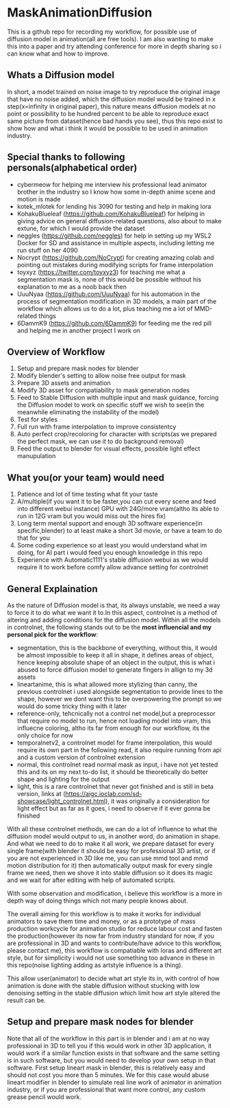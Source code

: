 # MaskAnimationDiffusion
This is a github repo for recording my workflow, for possible use of diffusion model in animation(all are free tools). I am also wanting to make this into a paper and try attending conference for more in depth sharing so i can know what and how to improve.

## Whats a Diffusion model
In short, a model trained on noise image to try reproduce the original image that have no noise added, which the diffusion model would be trained in x step(x=infinity in original paper), this nature means diffusion models at no point or possibility to be hundred percent to be able to reproduce exact same picture from dataset(hence bad hands you see), thus this repo exist to show how and what i think it would be possible to be used in animation industry.

## Special thanks to following personals(alphabetical order)
- cybermeow for helping me interview his professional lead animator brother in the industry so I know how some in-depth anime scene and motion is made
- kotek_mlotek for lending his 3090 for testing and help in making lora
- KohakuBlueleaf (https://github.com/KohakuBlueleaf) for helping in giving advice on general diffusion-related questions, also about to make extune, for which I would provide the dataset
- neggles (https://github.com/neggles) for help in setting up my WSL2 Docker for SD and assistance in multiple aspects, including letting me run stuff on her 4090
- Nocrypt (https://github.com/NoCrypt) for creating amazing colab and pointing out mistakes during modifying scripts for frame interpolation
- toyxyz (https://twitter.com/toyxyz3) for teaching me what a segmentation mask is, none of this would be possible without his explanation to me as a noob back then
- UuuNyaa (https://github.com/UuuNyaa) for his automation in the process of segmentation modification in 3D models, a main part of the workflow which allows us to do a lot, plus teaching me a lot of MMD-related things
- 6DammK9 (https://github.com/6DammK9) for feeding me the red pill and helping me in another project I work on



## Overview of Workflow
1. Setup and prepare mask nodes for blender
2. Modify blender's setting to allow noise free output for mask
3. Prepare 3D assets and animation
4. Modify 3D asset for compatiability to mask generation nodes
5. Feed to Stable Diffusion with multiple input and mask guidance, forcing the Diffusion model to work on specific stuff we wish to see(in the meanwhile eliminating the instability of the model)
6. Test for styles
7. Full run with frame interpolation to improve consistentcy
8. Auto perfect crop/recoloring for character with scripts(as we prepared the perfect mask, we can use it to do background removal)
9. Feed the output to blender for visual effects, possible light effect manupulation

## What you(or your team) would need
1. Patience and lot of time testing what fit your taste
2. A/multiple(if you want it to be faster,you can cut every scene and feed into different webui instance) GPU with 24G/more vram(altho its able to run in 12G vram but you would miss out the hires fix)
3. Long term mental support and enough 3D software experience(in specific,blender) to at least make a short 3d movie, or have a team to do that for you
4. Some coding experience so at least you would understand what im doing, for AI part i would feed you enough knowledge in this repo
5. Experience with Automatic1111's stable diffusion webui as we would require it to work before comfy allow advance setting for controlnet

## General Explaination
As the nature of Diffusion model is that, its always unstable, we need a way to force it to do what we want it to.In this aspect, controlnet is a method of altering and adding conditions for the diffusion model. Within all the models in controlnet, the following stands out to be the **most influencial and my personal pick for the workflow**:
- segmentation, this is the backbone of everything, without this, it would be almost impossible to keep it all in shape, it defines areas of object, hence keeping absolute shape of an object in the output, this is what i abused to force diffusion model to generate fingers in allign to my 3d assets
- lineartanime, this is what allowed more stylizing than canny, the previous controlnet i used alongside segmentation to provide lines to the shape, however we dont want this to be overpowering the prompt so we would do some tricky thing with it later
- reference-only, tehcnically not a control net model,but a preprocessor that require no model to run, hence not loading model into vram, this influecne coloring, altho its far from enough for our workflow, its the only choice for now
- temporalnetv2, a controlnet model for frame interpolation, this would require its own part in the following read, it also require running from api and a custom version of controlnet extension
- normal, this controlnet read normal mask as input, i have not yet tested this and its on my next to-do list, it should be theoretically do better shape and lighting for the output
- light, this is a rare controlnet that never got finished and is still in beta version, links at (https://aigc.ioclab.com/sd-showcase/light_controlnet.html), it was originally a consideration for light effect but as far as it goes, i need to observe if it ever gonna be finished

With all these controlnet methods, we can do a lot of influence to what the diffusion model would output to us, in another word, do animation in shape.
And what we need to do to make it all work, we prepare dataset for every single frame(with blender it should be easy for professional 3D artist, or if you are not experienced in 3D like me, you can use mmd tool and mmd motion distribution for it) then automatically output mask for every single frame we need, then we shove it into stable diffusion so it does its magic and we wait for after editing with help of automated scripts.

With some observation and modification, i believe this workflow is a more in depth way of doing things which not many people knows about.

The overall aiming for this workflow is to make it works for individual animators to save them time and money, or as a prototype of mass production workcycle for animation studio for reduce labour cost and fasten the production(however its now far from industry standard for now, if you are professional in 3D and wants to contribute/have advice to this workflow, please contact me), this workflow is compatiable with loras and different art style, but for simplicity i would not use something too advance in these in this repo(noise lighting adding as artstyle influence is a thing).

This allow user(animator) to decide what art style its in, with control of how animation is done with the stable diffusion without stucking with low denoising setting in the stable diffusion which limit how art style altered the result can be.

## Setup and prepare mask nodes for blender
Note that all of the workflow in this part is in blender and i am at no way professional in 3D to tell you if this would work in other 3D application, it would work if a similar function exists in that software and the same setting is in such software, but you would need to develop your own setup in that software.
First setup lineart mask in blender, this is relatively easy and should not cost you more than 5 minutes.
We for this case would abuse lineart modifier in blender to simulate real line work of animator in animation industry, or if you are professional that want more control, any custom grease pencil would work.
